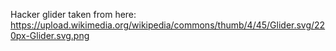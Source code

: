 Hacker glider taken from here: https://upload.wikimedia.org/wikipedia/commons/thumb/4/45/Glider.svg/220px-Glider.svg.png